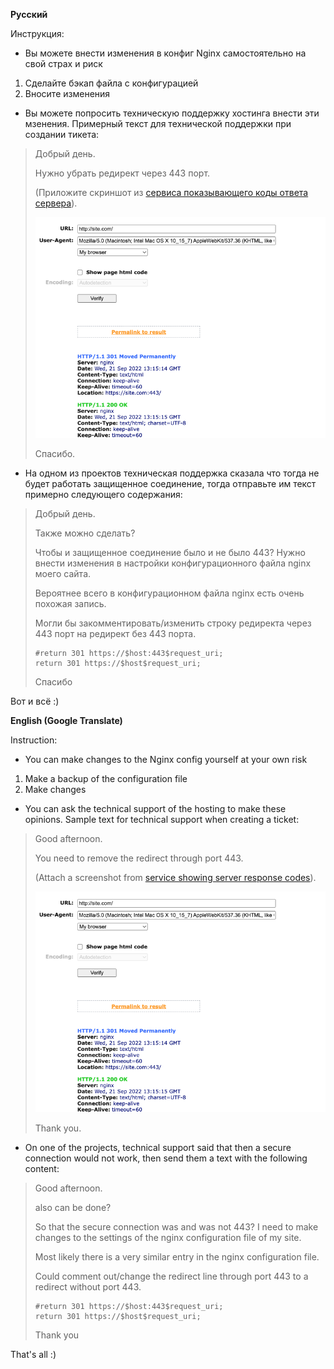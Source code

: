 **Русский**

Инструкция:

- Вы можете внести изменения в конфиг Nginx самостоятельно на свой страх и риск
1. Сделайте бэкап файла с конфигурацией
2. Вносите изменения

- Вы можете попросить техническую поддержку хостинга внести эти мзенения. Примерный текст для технической поддержки при создании тикета:

> Добрый день.
> 
> Нужно убрать редирект через 443 порт.
> 
> (Приложите скриншот из [сервиса показывающего коды ответа сервера](https://bertal.ru/)).
> 
> ![Port 443](./images/port-443.png)
> 
> Спасибо.

- На одном из проектов техническая поддержка сказала что тогда не будет работать защищенное соединение, тогда отправьте им текст примерно следующего содержания:

> Добрый день.
> 
> Также можно сделать?
> 
> Чтобы и защищенное соединение было и не было 443? Нужно внести изменения в настройки конфигурационного файла nginx моего сайта.
> 
> Вероятнее всего в конфигурационном файла nginx есть очень похожая запись. 
> 
> Могли бы закомментировать/изменить строку редиректа через 443 порт на редирект без 443 порта.
> ```
> #return 301 https://$host:443$request_uri;
> return 301 https://$host$request_uri;
> ```
> 
> Спасибо

Вот и всё :)


**English (Google Translate)**

Instruction:

- You can make changes to the Nginx config yourself at your own risk
1. Make a backup of the configuration file
2. Make changes

- You can ask the technical support of the hosting to make these opinions. Sample text for technical support when creating a ticket:

> Good afternoon.
>
> You need to remove the redirect through port 443.
>
> (Attach a screenshot from [service showing server response codes](https://bertal.ru/)).
>
> ![Port 443](./images/port-443.png)
>
> Thank you.

- On one of the projects, technical support said that then a secure connection would not work, then send them a text with the following content:

> Good afternoon.
>
> also can be done?
>
> So that the secure connection was and was not 443? I need to make changes to the settings of the nginx configuration file of my site.
>
> Most likely there is a very similar entry in the nginx configuration file.
>
> Could comment out/change the redirect line through port 443 to a redirect without port 443.
> ```
> #return 301 https://$host:443$request_uri;
> return 301 https://$host$request_uri;
> ```
>
> Thank you

That's all :)
